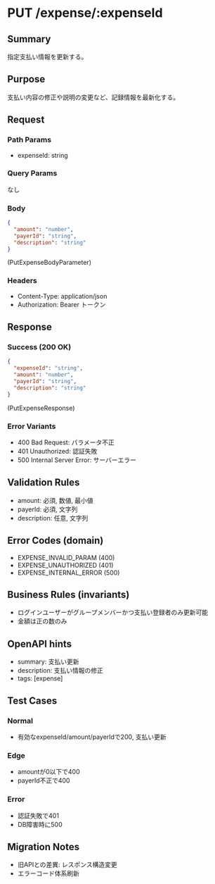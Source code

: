 # PUT /expense/:expenseId

## Summary
指定支払い情報を更新する。

## Purpose
支払い内容の修正や説明の変更など、記録情報を最新化する。

## Request

### Path Params
- expenseId: string

### Query Params
なし

### Body
```json
{
  "amount": "number",
  "payerId": "string",
  "description": "string"
}
```
(PutExpenseBodyParameter)

### Headers
- Content-Type: application/json
- Authorization: Bearer トークン

## Response

### Success (200 OK)
```json
{
  "expenseId": "string",
  "amount": "number",
  "payerId": "string",
  "description": "string"
}
```
(PutExpenseResponse)

### Error Variants
- 400 Bad Request: パラメータ不正
- 401 Unauthorized: 認証失敗
- 500 Internal Server Error: サーバーエラー

## Validation Rules
- amount: 必須, 数値, 最小値
- payerId: 必須, 文字列
- description: 任意, 文字列

## Error Codes (domain)
- EXPENSE_INVALID_PARAM (400)
- EXPENSE_UNAUTHORIZED (401)
- EXPENSE_INTERNAL_ERROR (500)

## Business Rules (invariants)
- ログインユーザーがグループメンバーかつ支払い登録者のみ更新可能
- 金額は正の数のみ

## OpenAPI hints
- summary: 支払い更新
- description: 支払い情報の修正
- tags: [expense]

## Test Cases

### Normal
- 有効なexpenseId/amount/payerIdで200, 支払い更新

### Edge
- amountが0以下で400
- payerId不正で400

### Error
- 認証失敗で401
- DB障害時に500

## Migration Notes
- 旧APIとの差異: レスポンス構造変更
- エラーコード体系刷新
